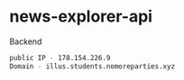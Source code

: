 # news-explorer-api
Backend

```sh
public IP - 178.154.226.9
Domain - illus.students.nomoreparties.xyz
```
